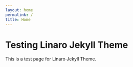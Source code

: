```yaml
---
layout: home
permalink: /
title: Home
---
```

# Testing Linaro Jekyll Theme
This is a test page for Linaro Jekyll Theme.
